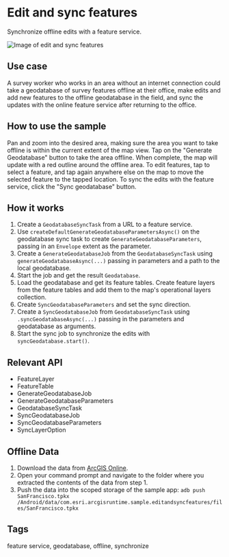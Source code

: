 # Edit and sync features

Synchronize offline edits with a feature service.

![Image of edit and sync features](edit-and-sync-features.png)

## Use case

A survey worker who works in an area without an internet connection could take a geodatabase of survey features offline at their office, make edits and add new features to the offline geodatabase in the field, and sync the updates with the online feature service after returning to the office.

## How to use the sample

Pan and zoom into the desired area, making sure the area you want to take offline is within the current extent of the map view. Tap on the "Generate Geodatabase" button to take the area offline. When complete, the map will update with a red outline around the offline area. To edit features, tap to select a feature, and tap again anywhere else on the map to move the selected feature to the tapped location. To sync the edits with the feature service, click the "Sync geodatabase" button.

## How it works

1. Create a `GeodatabaseSyncTask` from a URL to a feature service.
2. Use `createDefaultGenerateGeodatabaseParametersAsync()` on the geodatabase sync task to create `GenerateGeodatabaseParameters`, passing in an `Envelope` extent as the parameter.
3. Create a `GenerateGeodatabaseJob` from the `GeodatabaseSyncTask` using `generateGeodatabaseAsync(...)` passing in parameters and a path to the local geodatabase.
4. Start the job and get the result `Geodatabase`.
5. Load the geodatabase and get its feature tables. Create feature layers from the feature tables and add them to the map's operational layers collection.
6. Create `SyncGeodatabaseParameters` and set the sync direction.
7. Create a `SyncGeodatabaseJob` from `GeodatabaseSyncTask` using `.syncGeodatabaseAsync(...)` passing in the parameters and geodatabase as arguments.
8. Start the sync job to synchronize the edits with `syncGeodatabase.start()`.

## Relevant API

* FeatureLayer
* FeatureTable
* GenerateGeodatabaseJob
* GenerateGeodatabaseParameters
* GeodatabaseSyncTask
* SyncGeodatabaseJob
* SyncGeodatabaseParameters
* SyncLayerOption

## Offline Data

1. Download the data from [ArcGIS Online](https://arcgisruntime.maps.arcgis.com/home/item.html?id=e4a398afe9a945f3b0f4dca1e4faccb5).
2. Open your command prompt and navigate to the folder where you extracted the contents of the data from step 1.
3. Push the data into the scoped storage of the sample app:
`adb push SanFrancisco.tpkx /Android/data/com.esri.arcgisruntime.sample.editandsyncfeatures/files/SanFrancisco.tpkx`

## Tags

feature service, geodatabase, offline, synchronize
